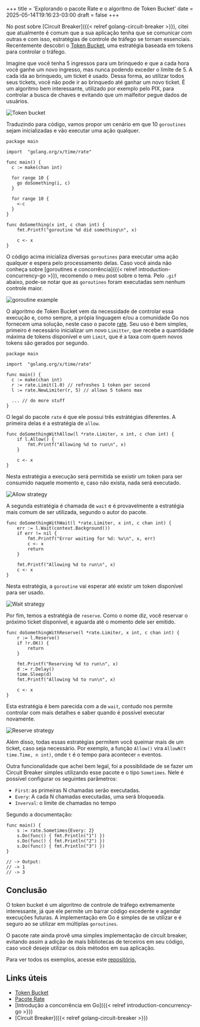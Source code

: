 +++
title = 'Explorando o pacote Rate e o algoritmo de Token Bucket'
date = 2025-05-14T19:16:23-03:00
draft = false
+++

No post sobre [Circuit Breaker]({{< relref golang-circuit-breaker >}}), citei que atualmente é comum que a sua aplicação tenha que se comunicar com outras e com isso, estratégias de controle de tráfego se tornam essenciais. Recentemente descobri o [Token Bucket](https://en.wikipedia.org/wiki/Token_bucket), uma estratégia baseada em tokens para controlar o tráfego.

Imagine que você tenha 5 ingressos para um brinquedo e que a cada hora você ganhe um novo ingresso, mas nunca podendo exceder o limite de 5. A cada ida ao brinquedo, um ticket é usado. Dessa forma, ao utilizar todos seus tickets, você não pode ir ao brinquedo até ganhar um novo ticket. É um algoritmo bem interessante, utilizado por exemplo pelo PIX, para controlar a busca de chaves e evitando que um malfeitor pegue dados de usuários.

![Token bucket](/img/posts/golang-token-bucket/token_bucket.png)

Traduzindo para código, vamos propor um cenário em que 10 `goroutines` sejam inicializadas e vão executar uma ação qualquer.

```golang
package main

import	"golang.org/x/time/rate"

func main() {
  c := make(chan int)

  for range 10 {
    go doSomething(i, c)
  }

  for range 10 {
    <-c
  }
}

func doSomething(x int, c chan int) {
	fmt.Printf("goroutine %d did something\n", x)

	c <- x
}
```

O código acima inicializa diversas `goroutines` para executar uma ação qualquer e espera pelo processamento delas. Caso você ainda não conheça sobre [goroutines e concorrência]({{< relref introduction-concurrency-go >}}), recomendo o meu post sobre o tema. Pelo `.gif` abaixo, pode-se notar que as `goroutines` foram executadas sem nenhum controle maior.

![goroutine example](/img/posts/golang-token-bucket/something.gif)

O algoritmo de Token Bucket vem da necessidade de controlar essa execução e, como sempre, a própia linguagem e/ou a comunidade Go nos fornecem uma solução, neste caso o pacote [rate](https://pkg.go.dev/golang.org/x/time/rate). Seu uso é bem simples, primeiro é necessário inicializar um novo `Limitter`, que recebe a quantidade máxima de tokens disponível e um `Limit`, que é a taxa com quem novos tokens são gerados por segundo. 

```golang
package main

import	"golang.org/x/time/rate"

func main() {
  c := make(chan int)
  r := rate.Limit(1.0) // refreshes 1 token per second
  l := rate.NewLimiter(r, 5) // allows 5 tokens max

  ... // do more stuff
}
```

O legal do pacote `rate` é que ele possui três estrátégias diferentes. A primeira delas é a estratégia de `allow`. 

```golang
func doSomethingWithAllow(l *rate.Limiter, x int, c chan int) {
	if l.Allow() {
		fmt.Printf("Allowing %d to run\n", x)
	}

	c <- x
}
```

Nesta estratégia a execução será permitida se existir um token para ser consumido naquele momento e, caso não exista, nada será executado.  

![Allow strategy](/img/posts/golang-token-bucket/allow.gif)

A segunda estratégia é chamada de `wait` e é provavelmente a estratégia mais comum de ser utilizada, segundo o autor do pacote.

```golang
func doSomethingWithWait(l *rate.Limiter, x int, c chan int) {
	err := l.Wait(context.Background())
	if err != nil {
		fmt.Printf("Error waiting for %d: %v\n", x, err)
		c <- x
		return
	}

	fmt.Printf("Allowing %d to run\n", x)
	c <- x
}
```

Nesta estratégia, a `goroutine` vai esperar até existir um token disponível para ser usado.

![Wait strategy](/img/posts/golang-token-bucket/wait.gif)

Por fim, temos a estratégia de `reserve`. Como o nome diz, você reservar o próximo ticket disponível, e aguarda até o momento dele ser emitido.

```golang
func doSomethingWithReserve(l *rate.Limiter, x int, c chan int) {
	r := l.Reserve()
	if !r.OK() {
		return
	}

	fmt.Printf("Reserving %d to run\n", x)
	d := r.Delay()
	time.Sleep(d)
	fmt.Printf("Allowing %d to run\n", x)

	c <- x
}
```

Esta estratégia é bem parecida com a de `wait`, contudo nos permite controlar com mais detalhes e saber quando é possível executar novamente.

![Reserve strategy](/img/posts/golang-token-bucket/reserve.gif)

Além disso, todas essas estratégias permitem você queimar mais de um ticket, caso seja necessário. Por exemplo, a função `Allow()` vira `AllowN(t time.Time, n int)`, onde `t` é o tempo para acontecer `n` eventos.

Outra funcionalidade que achei bem legal, foi a possiblidade de se fazer um Circuit Breaker simples utilizando esse pacote e o tipo `Sometimes`. Nele é possível configurar os seguintes parâmetros:
- `First`: as primeiras N chamadas serão executadas.
- `Every`: A cada N chamadas executadas, uma será bloqueada.
- `Inverval`: o limite de chamadas no tempo

Segundo a documentação:
```golang
func main() {
	s := rate.Sometimes{Every: 2}
	s.Do(func() { fmt.Println("1") })
	s.Do(func() { fmt.Println("2") })
	s.Do(func() { fmt.Println("3") })
}

// -> Output:
// -> 1
// -> 3
```

## Conclusão

O token bucket é um algoritmo de controle de tráfego extremamente interessante, já que ele permite um barrar código excedente e agendar execuções futuras. A implementação em Go é simples de se utilizar e é seguro ao se utilizar em múltiplas `goroutines`.

O pacote rate ainda provê uma simples implementação de circuit breaker, evitando assim a adição de mais bibliotecas de terceiros em seu código, caso você deseje utilizar os dois métodos em sua aplicação.

Para ver todos os exemplos, acesse este [repositório.](https://github.com/mfbmina/poc_golang_rate)

## Links úteis

- [Token Bucket](https://en.wikipedia.org/wiki/Token_bucket)
- [Pacote Rate](https://pkg.go.dev/golang.org/x/time/rate)
- [Introdução a concorrência em Go]({{< relref introduction-concurrency-go >}})
- [Circuit Breaker]({{< relref golang-circuit-breaker >}})
